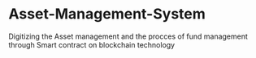# Asset-Management-System

Digitizing the Asset management and the procces of fund management through Smart contract on blockchain technology
